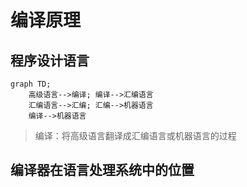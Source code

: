 # 编译原理

## 程序设计语言

```mermaid!
graph TD;
	高级语言-->编译; 编译-->汇编语言
	汇编语言-->汇编; 汇编-->机器语言
	编译-->机器语言
```
> 编译：将高级语言翻译成汇编语言或机器语言的过程

## 编译器在语言处理系统中的位置